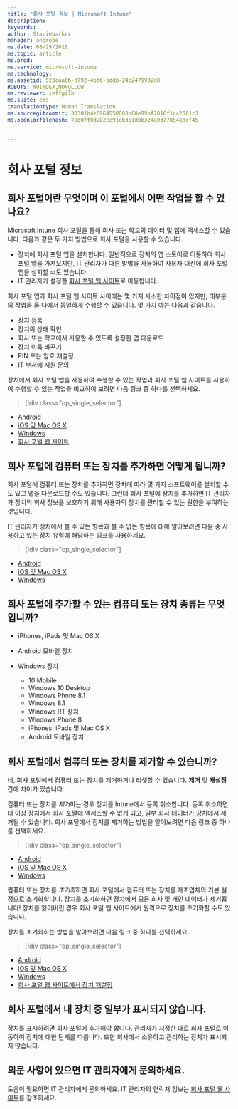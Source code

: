 ```yaml
---
title: "회사 포털 정보 | Microsoft Intune"
description: 
keywords: 
author: Staciebarker
manager: angrobe
ms.date: 08/29/2016
ms.topic: article
ms.prod: 
ms.service: microsoft-intune
ms.technology: 
ms.assetid: 523caa6b-d792-4bb6-bddb-24b2479932d8
ROBOTS: NOINDEX,NOFOLLOW
ms.reviewer: jeffgilb
ms.suite: ems
translationtype: Human Translation
ms.sourcegitcommit: 38301b4e6964550008b08e99bf7016f1cc2561c3
ms.openlocfilehash: 78d0ff0d282cc91cb361dbb324a03778548dcf45


---
```


# 회사 포털 정보

## 회사 포털이란 무엇이며 이 포털에서 어떤 작업을 할 수 있나요?
Microsoft Intune 회사 포털을 통해 회사 또는 학교의 데이터 및 앱에 액세스할 수 있습니다. 다음과 같은 두 가지 방법으로 회사 포털을 사용할 수 있습니다.

- 장치에 회사 포털 앱을 설치합니다. 일반적으로 장치의 앱 스토어로 이동하여 회사 포털 앱을 가져오지만, IT 관리자가 다른 방법을 사용하여 사용자 대신에 회사 포털 앱을 설치할 수도 있습니다.
- IT 관리자가 설정한 [회사 포털 웹 사이트](http://portal.manage.microsoft.com)로 이동합니다.

회사 포털 앱과 회사 포털 웹 사이트 사이에는 몇 가지 사소한 차이점이 있지만, 대부분의 작업을 둘 다에서 동일하게 수행할 수 있습니다. 몇 가지 예는 다음과 같습니다.

- 장치 등록
- 장치의 상태 확인
- 회사 또는 학교에서 사용할 수 있도록 설정한 앱 다운로드
- 장치 이름 바꾸기
- PIN 또는 암호 재설정
- IT 부서에 지원 문의

장치에서 회사 포털 앱을 사용하여 수행할 수 있는 작업과 회사 포털 웹 사이트를 사용하여 수행할 수 있는 작업을 비교하여 보려면 다음 링크 중 하나를 선택하세요.

> [!div class="op_single_selector"]
- [Android](using-your-android-device-with-intune.md)
- [iOS 및 Mac OS X](using-your-ios-or-mac-os-x-device-with-intune.md)
- [Windows](using-your-windows-device-with-intune.md)
- [회사 포털 웹 사이트](using-the-intune-company-portal-website.md)

## 회사 포털에 컴퓨터 또는 장치를 추가하면 어떻게 됩니까?
회사 포털에 컴퓨터 또는 장치를 추가하면 장치에 따라 몇 가지 소프트웨어를 설치할 수도 있고 앱을 다운로드할 수도 있습니다.  그런데 회사 포털에 장치를 추가하면 IT 관리자가 장치의 회사 정보를 보호하기 위해 사용자의 장치를 관리할 수 있는 권한을 부여하는 것입니다.

IT 관리자가 장치에서 볼 수 있는 항목과 볼 수 없는 항목에 대해 알아보려면 다음 중 사용하고 있는 장치 유형에 해당하는 링크를 사용하세요.

> [!div class="op_single_selector"]
- [Android](what-happens-if-you-install-the-company-portal-app-and-enroll-your-device-in-intune-android.md)
- [iOS 및 Mac OS X](what-happens-if-you-install-the-company-portal-app-and-enroll-your-device-in-intune-ios.md)
- [Windows](what-can-your-it-administrator-see-when-you-enroll-your-device-in-intune-windows.md)

## 회사 포털에 추가할 수 있는 컴퓨터 또는 장치 종류는 무엇입니까?

-   iPhones, iPads 및 Mac OS X

-   Android 모바일 장치

-   Windows 장치
    -   10 Mobile
    -   Windows 10 Desktop
    -   Windows Phone 8.1
    -   Windows 8.1
    -   Windows RT 장치
    -   Windows Phone 8
    -   iPhones, iPads 및 Mac OS X
    -   Android 모바일 장치


## 회사 포털에서 컴퓨터 또는 장치를 제거할 수 있습니까?
네, 회사 포털에서 컴퓨터 또는 장치를 제거하거나 리셋할 수 있습니다. **제거** 및 **재설정** 간에 차이가 있습니다.

컴퓨터 또는 장치를 *제거*하는 경우 장치를 Intune에서 등록 취소합니다. 등록 취소하면 더 이상 장치에서 회사 포털에 액세스할 수 없게 되고, 일부 회사 데이터가 장치에서 제거될 수 있습니다. 회사 포털에서 장치를 제거하는 방법을 알아보려면 다음 링크 중 하나를 선택하세요.

> [!div class="op_single_selector"]
- [Android](unenroll-your-device-from-intune-android.md)
- [iOS 및 Mac OS X](unenroll-your-device-from-intune-ios.md)
- [Windows](unenroll-your-device-from-intune-windows.md)

컴퓨터 또는 장치를 *초기화*하면 회사 포털에서 컴퓨터 또는 장치를 제조업체의 기본 설정으로 초기화합니다. 장치를 초기화하면 장치에서 모든 회사 및 개인 데이터가 제거됩니다! 장치를 잃어버린 경우 회사 포털 웹 사이트에서 원격으로 장치를 초기화할 수도 있습니다.

장치를 초기화하는 방법을 알아보려면 다음 링크 중 하나를 선택하세요.

> [!div class="op_single_selector"]
- [Android](reset-erase-your-lost-or-stolen-device-android.md)
- [iOS 및 Mac OS X](reset-erase-your-lost-or-stolen-device-ios.md)
- [Windows](reset-erase-your-lost-or-stolen-device-windows.md)
- [회사 포털 웹 사이트에서 장치 재설정](reset-your-device-cpwebsite.md)

## 회사 포털에서 내 장치 중 일부가 표시되지 않습니다.
장치를 표시하려면 회사 포털에 추가해야 합니다. 관리자가 지정한 대로 회사 포털로 이동하여 장치에 대한 단계를 따릅니다. 또한 회사에서 소유하고 관리하는 장치가 표시되지 않습니다.

## 의문 사항이 있으면 IT 관리자에게 문의하세요.
도움이 필요하면 IT 관리자에게 문의하세요. IT 관리자의 연락처 정보는 [회사 포털 웹 사이트](http://portal.manage.microsoft.com)를 참조하세요.



<!--HONumber=Aug16_HO5-->


